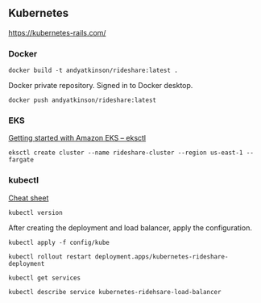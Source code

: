 ## Kubernetes

<https://kubernetes-rails.com/>

### Docker

`docker build -t andyatkinson/rideshare:latest .`

Docker private repository. Signed in to Docker desktop.

`docker push andyatkinson/rideshare:latest`

### EKS

[Getting started with Amazon EKS – eksctl](https://docs.aws.amazon.com/eks/latest/userguide/getting-started-eksctl.html)

`eksctl create cluster --name rideshare-cluster --region us-east-1 --fargate`

### kubectl

[Cheat sheet](https://kubernetes.io/docs/reference/kubectl/cheatsheet/)

`kubectl version`

After creating the deployment and load balancer, apply the configuration.

`kubectl apply -f config/kube`

`kubectl rollout restart deployment.apps/kubernetes-rideshare-deployment`

`kubectl get services`

`kubectl describe service kubernetes-ridehsare-load-balancer`
